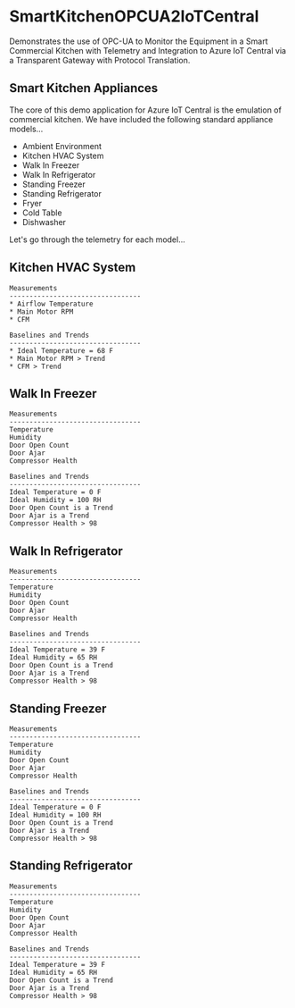 # SmartKitchenOPCUA2IoTCentral
Demonstrates the use of OPC-UA to Monitor the Equipment in a Smart Commercial Kitchen with Telemetry and Integration to Azure IoT Central via a Transparent Gateway with Protocol Translation. 

## Smart Kitchen Appliances
The core of this demo application for Azure IoT Central is the emulation of commercial kitchen. We have included the following standard appliance models...

* Ambient Environment
* Kitchen HVAC System
* Walk In Freezer
* Walk In Refrigerator
* Standing Freezer
* Standing Refrigerator
* Fryer
* Cold Table
* Dishwasher

Let's go through the telemetry for each model...

## Kitchen HVAC System

    Measurements
    ---------------------------------
    * Airflow Temperature
    * Main Motor RPM
    * CFM

    Baselines and Trends
    ---------------------------------
    * Ideal Temperature = 68 F
    * Main Motor RPM > Trend
    * CFM > Trend

## Walk In Freezer

    Measurements
    ---------------------------------
    Temperature
    Humidity
    Door Open Count
    Door Ajar
    Compressor Health

    Baselines and Trends
    ---------------------------------
    Ideal Temperature = 0 F
    Ideal Humidity = 100 RH
    Door Open Count is a Trend
    Door Ajar is a Trend
    Compressor Health > 98

## Walk In Refrigerator

    Measurements
    ---------------------------------
    Temperature
    Humidity
    Door Open Count
    Door Ajar
    Compressor Health

    Baselines and Trends
    ---------------------------------
    Ideal Temperature = 39 F
    Ideal Humidity = 65 RH
    Door Open Count is a Trend
    Door Ajar is a Trend
    Compressor Health > 98

## Standing Freezer

    Measurements
    ---------------------------------
    Temperature
    Humidity
    Door Open Count
    Door Ajar
    Compressor Health

    Baselines and Trends
    ---------------------------------
    Ideal Temperature = 0 F
    Ideal Humidity = 100 RH
    Door Open Count is a Trend
    Door Ajar is a Trend
    Compressor Health > 98

## Standing Refrigerator

    Measurements
    ---------------------------------
    Temperature
    Humidity
    Door Open Count
    Door Ajar
    Compressor Health

    Baselines and Trends
    ---------------------------------
    Ideal Temperature = 39 F
    Ideal Humidity = 65 RH
    Door Open Count is a Trend
    Door Ajar is a Trend
    Compressor Health > 98
